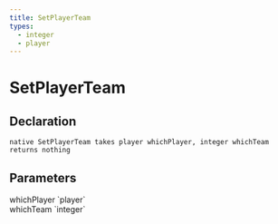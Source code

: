 ```yaml
---
title: SetPlayerTeam
types:
  - integer
  - player
---
```


# SetPlayerTeam

## Declaration

```
native SetPlayerTeam takes player whichPlayer, integer whichTeam returns nothing
```

## Parameters
<dl>
  <dt>whichPlayer `player`</dt>
  <dd></dd>

  <dt>whichTeam `integer`</dt>
  <dd></dd>
</dl>